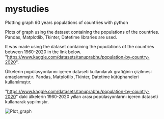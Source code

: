 # mystudies
Plotting graph 60 years populations of countries with python

Plots of graph using the dataset containing the populations of the countries.
Pandas, Matplotlib, Tkinter, Datetime libraries are used.

It was made using the dataset containing the populations of the countries between 1960-2020 in the link below.
"https://www.kaggle.com/datasets/tanuprabhu/population-by-country-2020".

Ülkelerin popülasyonlarını içeren dataseti kullanılarak grafiğinin çizilmesi amaçlanmıştır. 
Pandas, Matplotlib ,Tkinter, Datetime kütüphaneleri kullanılmıştır.

"https://www.kaggle.com/datasets/tanuprabhu/population-by-country-2020" daki ülkelerin 
1960-2020 yılları arası popülasyonlarını içeren dataseti kullanarak yapılmıştır.

![Plot_graph](https://github.com/AbdulkadirAsagipinar/mystudies/assets/104994006/a5784498-4ef2-4e31-a487-14ca4b67588a)
